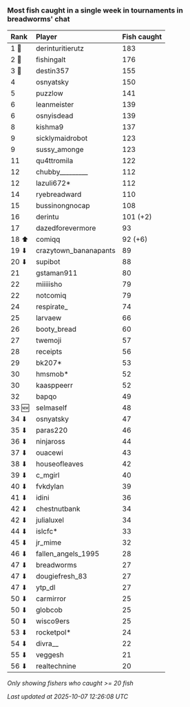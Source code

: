 ### Most fish caught in a single week in tournaments in breadworms' chat

| Rank  | Player                | Fish caught |
|:------|:----------------------|:------------|
| 1 🥇  | derinturitierutz      | 183         |
| 2 🥈  | fishingalt            | 176         |
| 3 🥉  | destin357             | 155         |
| 4     | osnyatsky             | 150         |
| 5     | puzzlow               | 141         |
| 6     | leanmeister           | 139         |
| 6     | osnyisdead            | 139         |
| 8     | kishma9               | 137         |
| 9     | sicklymaidrobot       | 123         |
| 9     | sussy_amonge          | 123         |
| 11    | qu4ttromila           | 122         |
| 12    | chubby_________       | 112         |
| 12    | lazuli672*            | 112         |
| 14    | ryebreadward          | 110         |
| 15    | bussinongnocap        | 108         |
| 16    | derintu               | 101 (+2)    |
| 17    | dazedforevermore      | 93          |
| 18 ⬆  | comiqq                | 92 (+6)     |
| 19 ⬇  | crazytown_bananapants | 89          |
| 20 ⬇  | supibot               | 88          |
| 21    | gstaman911            | 80          |
| 22    | miiiiisho             | 79          |
| 22    | notcomiq              | 79          |
| 24    | respirate_            | 74          |
| 25    | larvaew               | 66          |
| 26    | booty_bread           | 60          |
| 27    | twemoji               | 57          |
| 28    | receipts              | 56          |
| 29    | bk207*                | 53          |
| 30    | hmsmob*               | 52          |
| 30    | kaasppeerr            | 52          |
| 32    | bapqo                 | 49          |
| 33 🆕 | selmaself             | 48          |
| 34 ⬇  | osnyatsky             | 47          |
| 35 ⬇  | paras220              | 46          |
| 36 ⬇  | ninjaross             | 44          |
| 37 ⬇  | ouacewi               | 43          |
| 38 ⬇  | houseofleaves         | 42          |
| 39 ⬇  | c_mgirl               | 40          |
| 40 ⬇  | fvkdylan              | 39          |
| 41 ⬇  | idini                 | 36          |
| 42 ⬇  | chestnutbank          | 34          |
| 42 ⬇  | julialuxel            | 34          |
| 44 ⬇  | islcfc*               | 33          |
| 45 ⬇  | jr_mime               | 32          |
| 46 ⬇  | fallen_angels_1995    | 28          |
| 47 ⬇  | breadworms            | 27          |
| 47 ⬇  | dougiefresh_83        | 27          |
| 47 ⬇  | ytp_dl                | 27          |
| 50 ⬇  | carmirror             | 25          |
| 50 ⬇  | globcob               | 25          |
| 50 ⬇  | wisco9ers             | 25          |
| 53 ⬇  | rocketpol*            | 24          |
| 54 ⬇  | divra__               | 22          |
| 55 ⬇  | veggesh               | 21          |
| 56 ⬇  | realtechnine          | 20          |

_Only showing fishers who caught >= 20 fish_

_Last updated at 2025-10-07 12:26:08 UTC_